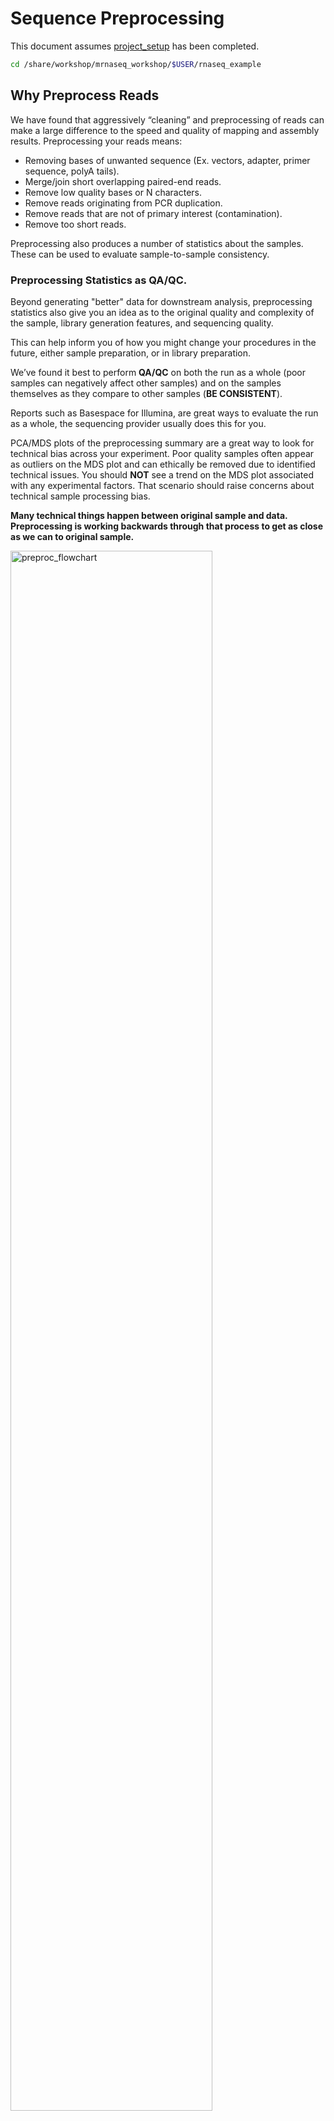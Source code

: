 # Sequence Preprocessing

This document assumes [project_setup](./00-project_setup_mm.md) has been completed.

```bash
cd /share/workshop/mrnaseq_workshop/$USER/rnaseq_example
```

## Why Preprocess Reads

We have found that aggressively “cleaning” and preprocessing of reads can make a large difference to the speed and quality of mapping and assembly results. Preprocessing your reads means:

  * Removing bases of unwanted sequence (Ex. vectors, adapter, primer sequence, polyA tails).
  * Merge/join short overlapping paired-end reads.
  * Remove low quality bases or N characters.
  * Remove reads originating from PCR duplication.
  * Remove reads that are not of primary interest (contamination).
  * Remove too short reads.

Preprocessing also produces a number of statistics about the samples. These can be used to evaluate sample-to-sample consistency.

### Preprocessing Statistics as QA/QC.

Beyond generating "better" data for downstream analysis, preprocessing statistics also give you an idea as to the original quality and complexity of the sample, library generation features, and sequencing quality.

This can help inform you of how you might change your procedures in the future, either sample preparation, or in library preparation.

We’ve found it best to perform __QA/QC__ on both the run as a whole (poor samples can negatively affect other samples) and on the samples themselves as they compare to other samples (**BE CONSISTENT**).

Reports such as Basespace for Illumina, are great ways to evaluate the run as a whole, the sequencing provider usually does this for you.  

PCA/MDS plots of the preprocessing summary are a great way to look for technical bias across your experiment. Poor quality samples often appear as outliers on the MDS plot and can ethically be removed due to identified technical issues. You should **NOT** see a trend on the MDS plot associated with any experimental factors. That scenario should raise concerns about technical sample processing bias.

**Many technical things happen between original sample and data. Preprocessing is working backwards through that process to get as close as we can to original sample.**

<img src="preproc_mm_figures/preproc_flowchart.png" alt="preproc_flowchart" width="80%"/>


In order to better understand and preprocess an RNA-seq data set (and to determine the types of problems we might encounter), it is a good idea to learn what type of library prep kit was used, and how it works.

For this data set, [Selimoglu-Buet et al.](https://www.nature.com/articles/s41467-018-07801-x) report the following:

> *SureSelect Automated Strand Specific RNA Library Preparation Kit* was used according to the manufacturer’s instructions with the Bravo Platform. Briefly, 100 ng of total RNA sample was used for poly-A mRNA selection using oligo(dT) beads and subjected to thermal mRNA fragmentation. The fragmented mRNA samples were subjected to cDNA synthesis and were further converted into double-stranded DNA using the reagents supplied in the kit, and the resulting double-stranded DNA was used for library preparation. The final libraries were sequenced on an Hiseq 2000 for human samples and on [NovaSeq 6000](https://www.illumina.com/content/dam/illumina-marketing/documents/products/appnotes/novaseq-hiseq-q30-app-note-770-2017-010.pdf) for mice samples (Illumina) in paired-end 100 bp mode in order to reach at least 30 millions reads per sample at Gustave Roussy.

Unfortunately the methods don't provide much information about the strandedness of the library. We can learn more by looking up the [user manual](https://www.agilent.com/cs/library/usermanuals/Public/G9691-90010.pdf). Often times manufacturer web sites and user manuals will contain some hints regarding analysis.

> Sequence analysis guidelines

> The SureSelect RNA sequencing library preparation method preserves RNA strandedness using dUTP second- strand marking. The sequence of read 1, which starts at the P5 end, matches the reverse complement of the poly- A RNA transcript strand. Read 2, which starts at the P7 end, matches the poly-A RNA transcript strand. When running analysis of this data to determine strandedness, it is important to include this information. For example, when using the Picard tools (https://broadinstitute.github.io/picard) to calculate RNA sequencing metrics, it is important to include the parameter STRAND_SPECIFICITY= SECOND_READ_TRANSCRIPTION_STRAND to correctly calculate the strand specificity metrics.

Agilent has also produced a [poster](https://www.agilent.com/cs/library/posters/Public/ASHG-poster-SureSelect-strand-specific%20RNA%20library-prep-kit-fast-streamlined-workflow-for-libraries-from-total-RNA.pdf) with additional details about the qualities of this library. The figures below provide additional detail about the library and what to expect.

<img src="preproc_mm_figures/SureSelectLibraryPrep.png" alt="libraryPrep" width="80%"/>

<img src="preproc_mm_figures/SureSelectLibraryCoverage.png" alt="libraryPrep" width="80%"/>


Based on the information above we can conclude that R1 should probably always be in reverse complement orientation with respect to the transcript, and that few reads should have poly-(A/T) signals.  

To double check, we could map reads to a "housekeeping gene" like beta actin (NM_007393.5 Mus musculus actin, beta (Actb), mRNA
). Examining the reads can help us confirm our conclusions about the library, and inform decisions about how to clean in.


<img src="preproc_mm_figures/Geneious_read_orientation_check.png" alt="libraryPrep" width="100%"/>


### An RNAseq Preprocessing Workflow

1. Remove contaminants (at least PhiX).
1. Remove PCR duplicates.
1. Count rRNA proportion.
1. Join and potentially extend, overlapping paired end reads
1. If reads completely overlap they will contain adapter, remove adapters
1. Identify and remove any adapter dimers present
1. Trim sequences (5’ and 3’) by quality score (I like Q20)
1. Run a polyA/T trimmer
1. Cleanup
  * Remove any reads that are less then the minimum length parameter
  * Produce preprocessing statistics

## HTStream Streamed Preprocessing of Sequence Data

HTStream is a suite of preprocessing applications for high throughput sequencing data (ex. Illumina). A fast C++ implementation, designed with discreet functionality that can be pipelined together using standard Unix piping.

Benefits Include:
  * No intermediate files, reducing storage footprint.
  * Reduced I/O, files are only read in and written out once to disk.
  * Handles both single end and paired end reads at the same time.
  * Applications process reads at the same time allowing for process parallelization.
  * Built on top of mature C++ Boost libraries to reduce bugs and memory leaks.
  * Designed following the philosophy of [Program Design in the UNIX Environment](https://onlinelibrary.wiley.com/doi/abs/10.1002/j.1538-7305.1984.tb00055.x).
  * Works with native Unix/Linux applications such as grep/sed/awk etc.
  * Can build a custom preprocessing pipeline to fit the specific expectation of the data.
  * A single JSON output per sample detailing the preprocessing statistics from each application.

HTStream achieves these benefits by using a tab delimited intermediate format that allows for streaming from application to application. This streaming creates some awesome efficiencies when preprocessing HTS data and makes it fully interoperable with other standard Linux tools.

#### A traditional preprocessing pipeline:

<img src="preproc_mm_figures/typical_pipeline.png" alt="typical_pipeline" width="80%"/>


#### An HTStream preprocessing pipline:
<img src="preproc_mm_figures/htstream_pipeline.png" alt="typical_pipeline" width="80%"/>


This approach also uses significantly less storage as there are no intermediate files. HTStream can do this by streaming a tab-delimited format called tab6.

Single end reads are 3 columns:

`read1id  read1seq  read1qual`

Paired end reads are 6 columns:

`read1id  read1seq  read1qual  read2id  read2seq  read2qual`


### HTStream applications

HTStream includes the following applications:

hts_AdapterTrimmer: Identify and remove adapter sequences.  
hts_CutTrim: Discreet 5' and/or 3' basepair trimming.  
hts_LengthFilter: Remove reads outside of min and/or max length.  
hts_NTrimmer: Extract the longest subsequence with no Ns.    
hts_Overlapper: Overlap paired end reads, removing adapters when present.  
hts_PolyATTrim: Identify and remove polyA/T sequence.  
hts_Primers: Identify and optionally remove 5' and/or 3' primer sequence.  
hts_QWindowTrim: 5' and/or 3' quality score base trimming using windows.  
hts_SeqScreener: Identify and remove/keep/count contaminants (default phiX).  
hts_Stats: Compute read stats.  
hts_SuperDeduper: Identify and remove PCR duplicates.  

The source code and pre-compiled binaries for Linux can be downloaded and installed [from the GitHub repository](https://github.com/s4hts/HTStream).

HTStream is also available on [Bioconda](https://bioconda.github.io/), and there is even an image on [Docker Hub](https://hub.docker.com/r/dzs74/htstream).

HTStream was designed to be extensible. We continue to add new preprocessing routines and welcome contributions from collaborators.

If you encounter any bugs or have suggestions for improvement, please post them to [issues](https://github.com/s4hts/HTStream/issues).

--------

# HTStream tutorial


### <font color='red'> Start Group Exercise 1: </font>

## Running HTStream

Let's run the first step of our HTStream preprocessing pipeline, which is always to gather basic stats on the read files. For now, we're only going to run one sample through the pipeline.

When building a new pipeline, it is almost always a good idea to use a small subset of the data in order to speed up development. A small sample of reads will take seconds to process and help you identify problems that may have only been apparent after hours of waiting for the full data set to process.


1. Let's start by first taking a small subsample of reads, so that our trial run through the pipeline goes really quickly.

    ```bash
    cd /share/workshop/mrnaseq_workshop/$USER/rnaseq_example
    mkdir HTS_testing
    cd HTS_testing
    pwd
    ```

    * *Why run ```pwd``` here?*


    Then create a small dataset.

    ```bash
    zcat ../00-RawData/mouse_110_WT_C/mouse_110_WT_C.R1.fastq.gz | head -400000 | gzip > mouse_110_WT_C.subset_R1.fastq.gz
    zcat ../00-RawData/mouse_110_WT_C/mouse_110_WT_C.R2.fastq.gz | head -400000 | gzip > mouse_110_WT_C.subset_R2.fastq.gz
    ls -l
    ```

    So we ```zcat``` (uncompress and send to stdout), pipe ```|```  to ```head``` (param -400000) then pipe to ```gzip``` to recompress and name our files subset.

    * *How many reads are we going to analyze in our subset? (100000)*

1. Now we'll run our first preprocessing step ```hts_Stats```, first loading the module and then looking at help.

    ```bash
    cd /share/workshop/mrnaseq_workshop/$USER/rnaseq_example/HTS_testing
    module load htstream
    hts_Stats --help
    ```

    * *What version of hts_Stats is loaded? (v1.3.3)*


1. Now lets run ```hts_Stats``` and look at the output.

    ```bash
    hts_Stats -1 mouse_110_WT_C.subset_R1.fastq.gz \
              -2 mouse_110_WT_C.subset_R2.fastq.gz \
              -L mouse_110_WT_C.stats.json > out.tab
    ```

    * *What happens if you run hts_Stats without piping output to out.tab? (results are output to the screen)*

    * *Can you think of a way to view the output from hts_Stats in __less__ without creating out.tab?* (by replacing "> out.tab" by ```|``` less)

    By default, all HTS apps output tab formatted files to the stdout.

    Take a look at the output (remember ```q``` quits):
    ```bash
    less out.tab
    ```

    The output was difficult to understand, lets try without line wrapping (note that you can also type ```-S``` from within ```less``` if you forget). Scroll with the arrow keys, left, right, up, and down.
    ```bash
    less -S out.tab
    ```

    And delete out.tab since we are done with it:
    ```bash
    rm out.tab
    ```

    Remember how this output looks, we will revisit it later.

1. Now lets change the command slightly.
    ```bash
    hts_Stats -1 mouse_110_WT_C.subset_R1.fastq.gz \
              -2 mouse_110_WT_C.subset_R2.fastq.gz \
              -L mouse_110_WT_C.stats.json -f mouse_110_WT_C.stats
    ```

    * *What parameters did we use, what do they do? (-1 Read1; -2 Read2; -L create stats file; -f prefix for output files)*

    Lets take a look at the output of stats

    ```bash
    ls -lah
    ```

    <div class="output">
    total 20M
    drwxrwsr-x 2 jli workshop    7 Jun 15 15:08 .
    drwxrwsr-x 8 jli workshop   32 Jun 15 15:06 ..
    -rw-rw-r-- 1 jli workshop  40K Jun 15 15:07 mouse_110_WT_C.stats.json
    -rw-rw-r-- 1 jli workshop 4.7M Jun 15 15:07 mouse_110_WT_C.stats_R1.fastq.gz
    -rw-rw-r-- 1 jli workshop 5.0M Jun 15 15:07 mouse_110_WT_C.stats_R2.fastq.gz
    -rw-rw-r-- 1 jli workshop 4.7M Jun 15 15:06 mouse_110_WT_C.subset_R1.fastq.gz
    -rw-rw-r-- 1 jli workshop 5.0M Jun 15 15:06 mouse_110_WT_C.subset_R2.fastq.gz
    </div>

    * *Which files were generated from hts\_Stats? (mouse_110_WT_C.stats.json, mouse_110_WT_C.stats_R1.fastq.gz, mouse_110_WT_C.stats_R2.fastq.gz)*
    * *Did stats change any of the data (are the contents of mouse_110_WT_C.stats_R1.fastq.gz identical to mouse_110_WT_C.subset_R1.fastq.gz)? (no)*

1. Lets look at the file **mouse_110_WT_C.stats.json**

    ```bash
    less -S mouse_110_WT_C.stats.json
    ```

    The logs generated by htstream are in [JSON](https://en.wikipedia.org/wiki/JSON) format, like a database format but meant to be readable.



### Next we are going to screen from ribosomal RNA (rRNA).

Ribosomal RNA can make up 90% or more of a typical _total RNA_ sample. Most library prep methods attempt to reduce the rRNA representation in a sample, oligoDt binds to polyA tails to enrich a sample for mRNA, where Ribo-Depletion binds rRNA sequences to biotinylated oligo probes that are captured with streptavidin-coated magnetic beads to deplete the sample of rRNA. Newer methods use targeted probes to facilitate degradation of specific sequences (e.g. Tecan/Nugen [AnyDeplete](https://www.nugen.com/products/technology#inda), [DASH](https://genomebiology.biomedcentral.com/articles/10.1186/s13059-016-0904-5), etc). No technique is 100% efficient all of the time, and some can fail spectacularly, so knowing the relative proportion of rRNA in each sample can be helpful.


### Before we do so we need to find sequences of ribosomal RNA to screen against.

We will use these sequences to identify rRNA in our reads, which are from mouse. One way to do that is to go to [NCBI](https://www.ncbi.nlm.nih.gov/) and search for them.

1. First, go to [NCBI](https://www.ncbi.nlm.nih.gov/) and in the Search drop down select "Taxonomy" and search for "mouse".

    <img src="preproc_mm_figures/ncbi_mm_01.png" alt="ncbi1" width="80%" style="border:5px solid #ADD8E6;"/>

1. Click on "Mus musculus".

    <img src="preproc_mm_figures/ncbi_mm_02.png" alt="ncbi2" width="80%" style="border:5px solid #ADD8E6;"/>

1. Click on "Mus musculus" again.

    <img src="preproc_mm_figures/ncbi_mm_03.png" alt="ncbi3" width="80%" style="border:5px solid #ADD8E6;"/>

1. Click on the "Subtree links" for Nucleotide.

    <img src="preproc_mm_figures/ncbi_mm_04.png" alt="ncbi4" width="80%" style="border:5px solid #ADD8E6;"/>

1. Under Molecule Types, click on "rRNA" (left hand side).

    <img src="preproc_mm_figures/ncbi_mm_05.png" alt="ncbi5" width="80%" style="border:5px solid #ADD8E6;"/>

1. Click on "Send", choose "File", choose Format "FASTA", and click on "Create File".

    <img src="preproc_mm_figures/ncbi_mm_06.png" alt="ncbi6" width="80%" style="border:5px solid #ADD8E6;"/>


Save this file to your computer, and rename it to 'mouse_rrna.fasta'.

Upload your mouse_rrna.fasta file **to the 'References' directory** in your project folder using either **scp** or FileZilla (or equivalent).

Or if you feel like 'cheating', just copy/paste the contents of mouse_rrna.fa using nano into a file named /share/workshop/mrnaseq_workshop/$USER/rnaseq_example/References/mouse_rrna.fasta

```bash
nano /share/workshop/mrnaseq_workshop/$USER/rnaseq_example/References/mouse_rrna.fasta
```

Paste contents of mouse_rrna.fa and save


This is *really* cheating, but if all else fails, download the file as follows:
```bash
cd /share/workshop/mrnaseq_workshop/$USER/rnaseq_example/References
wget https://ucdavis-bioinformatics-training.github.io/2024-June-RNA-Seq-Analysis/data_reduction/mouse_rrna.fasta
```

### Using HTStream to count ribosomal rna (not remove, but just to count the occurrences).

1. First, view the help documentation for hts_SeqScreener

    ```bash
    cd /share/workshop/mrnaseq_workshop/$USER/rnaseq_example/HTS_testing
    hts_SeqScreener -h
    ```

    * *What parameters are needed to:*
        1. provide a reference to hts_SeqScreener and (-s)
        1. count but not screen occurrences? (-r)

1. Run HTStream on the small test set.

    ```bash
    hts_SeqScreener -1 mouse_110_WT_C.subset_R1.fastq.gz \
                    -2 mouse_110_WT_C.subset_R2.fastq.gz \
                    -s ../References/mouse_rrna.fasta -r -L mouse_110_WT_C.rrna.json -f mouse_110_WT_C.rrna
    ```

    * *Which files were generated from hts\_SeqScreener?*

    * *Take look at the file mouse_110_WT_C.rrna.json*

    * *How many reads were identified as rRNA? (258)*

    * *What fraction of reads were identified as rRNA, do you think cleanup worked well for this sample?*

### Getting more advanced: Streaming multiple applications together

1. Lets try it out. First run hts_Stats and then hts_SeqScreener in a streamed fashion.

    ```bash
    cd /share/workshop/mrnaseq_workshop/$USER/rnaseq_example/HTS_testing

    hts_Stats -1 mouse_110_WT_C.subset_R1.fastq.gz \
              -2 mouse_110_WT_C.subset_R2.fastq.gz \
              -L mouse_110_WT_C.streamed.json |
    hts_SeqScreener -A mouse_110_WT_C.streamed.json \
              -r -s ../References/mouse_rrna.fasta -f mouse_110_WT_C.streamed
    ```

    Note the pipe, ```|```, between the two applications!

    **Questions**
    * *What new parameters did we use here?*

    * *What parameter is SeqScreener using that specifies how reads are input?* (using ```|```)

    * *Look at the file mouse_110_WT_C.streamed.json*

        * *Can you find the section for each program?*

        * *Were the programs run in the order you expected?*

    * *hts_SeqScreener will screen out PhiX reads by default. Try to modify the pipeline as follows:*

        * *hts_Stats --> hts_SeqScreener discard PhiX  --> hts_SeqScreener count rRNA and output*

        * *Check the JSON file that is produced. Were any PhiX reads identified?* (1)

    * *Try to figure out how to use hts_Stats in combination with grep to search for reads that contain the sequence "CCGTCTTCTGCTTG". How many were there? Do you notice anything strange about them?

### <font color='red'> Stop Group Exercise 1 </font>

--------

## A RNAseq preprocessing pipeline

1. hts_Stats: get stats on *input* raw reads
1. hts_SeqScreener: screen out (remove) phiX
1. hts_SeqScreener: screen for (count) rRNA
1. hts_SuperDeduper: identify and remove PCR duplicates
1. hts_AdapterTrimmer: identify and remove adapter sequence
1. hts_PolyATTrim: remove polyA/T from the end of reads.
1. hts_NTrimmer: trim to remove any remaining N characters
1. hts_QWindowTrim: remove poor quality bases
1. hts_LengthFilter: use to remove all reads < 50bp
1. hts_Stats: get stats on *output* cleaned reads

------

### Why screen for phiX?

[PhiX Control v3](https://www.illumina.com/products/by-type/sequencing-kits/cluster-gen-sequencing-reagents/phix-control-v3.html) is a common control in Illumina runs, and facilities may not tell you if/when PhiX has been spiked in. Since it does not have a barcode, in theory should not be in your data.

However:
* When we know PhiX has been spiked in, we find sequence every time.
    * [update] When dual matched barcodes are used, then almost zero phiX reads can be identified.
* When we know that PhiX has not been spiked in, we rarely find matching sequence.

For RNAseq and variant analysis (any mapping based technique) it is not critical to remove, but for sequence assembly it is (and will often assemble into a full-length PhiX genome). Unless you are sequencing PhiX, it is noise, so its better safe than sorry to screen for it every time.

------

### Removing PCR duplicates with hts_SuperDeduper.

Removing PCR duplicates can be **controversial** for RNAseq, but there is some argument in favor of it for paired-end data. In particular, duplication rate tells you a lot about the original complexity of each sample and potential impact of sequencing depth.

__**However, it would never be a good idea to do PCR duplicate removal on Single-End reads!**__

Many other read de-duplication algorithms rely on mapping position to identify duplicated reads (although some other reference free methods do exist [https://doi.org/10.1186/s12859-016-1192-5](https://doi.org/10.1186/s12859-016-1192-5)). Reads that are mapped to the same position on the genome probably represent the same original fragment sequenced multiple times as PCR duplicates (think "technical replicates").

However, this approach requires that there be a reference to map reads against and requires that someone maps the reads first!

hts_SuperDeduper does not require a reference or mapped reads. Instead it uses a small portion of each paired read to identify duplicates. If an identical pattern is identified in multiple reads, extra copies are discarded.


<img src="preproc_mm_figures/SD_eval.png" alt="SD_eval" width="80%"/>

This table compares the performance of SuperDeduper against some other duplicate removal algorithms. Two data sets were tested, PhiX spike in reads and reads from *Acropora digitifera* (a type of coral). The number of unique reads identified is listed along with the percentage of duplicates not reported by other tools in parentheses. SuperDeduper performance is similar to other mapping based deduplication tools (MarkDuplicates and Rmdup), however it identifies slightly more unique reads (in some cases these were unmapped reads, in other cases reads with sequencing errors in the key region). FastUniq and Fulcrum are two other tools that do not rely on mapping. They identified a much larger set of reads as being unique.


<img src="preproc_mm_figures/SD_performance.png" alt="SD_performance" width="80%"/>

We calculated the Youden Index for every combination tested (using results from Picard MarkDuplicates as ground truth). The point that acquired the highest index value occurred at a start position of 5 and a length of 10bp (20bp total over both reads). However in order to avoid the often lower-quality region in the first ~10bp of Illumina Read1, hts_SuperDeduper uses a default start position of basepair 10 and a length of 10bp.

------

### Adapter trimming by overlapping reads.

Consider the three scenarios below

**Insert size > length of the number of cycles**

<img src="preproc_mm_figures/overlap_pairs.png" alt="overlap_pairs" width="80%"/>

hts_AdapterTrimmer product: original pairs

hts_Overlapper product: original pairs

**Insert size < length of the number of cycles (10bp min)**

<img src="preproc_mm_figures/overlap_single.png" alt="overlap_single" width="80%"/>

hts_AdapterTrimmer product: original pairs

hts_Overlapper product: extended, single

**Insert size < length of the read length**

<img src="preproc_mm_figures/overlap_adapter.png" alt="overlap_adapter" width="80%"/>

hts_AdapterTrimmer product: adapter trimmed, pairs

hts_Overlapper product: adapter trimmed, single

Both hts_AdapterTrimmer and hts_Overlapper employ this principle to identify and remove adapters for paired-end reads. For paired-end reads the difference between the two are the output, as overlapper produces single-end reads when the pairs overlap and adapter trimmer keeps the paired end format. For single-end reads, adapter trimmer identifies and removes adapters by looking for the adapter sequence, where overlapper just ignores single-end reads (nothing to overlap).


### You can do a quick check for evidence of Illumina sequencing adapters using basic Linux commnads

Remember that Illumina reads must have P5 and P7 adapters and generally look like this (in R1 orientation):

```code
P5---Index-Read1primer-------INSERT-------Read2primer--index--P7(rc)
                     |---R1 starts here-->
```

This sequence is P7(rc): **ATCTCGTATGCCGTCTTCTGCTTG**. It should present in any R1 that contains a full-length adapter sequence. It is easy to search for this sequence using zcat and grep:

```bash
cd /share/workshop/mrnaseq_workshop/$USER/rnaseq_example/HTS_testing
zcat mouse_110_WT_C.subset_R1.fastq.gz | grep TCTCGTATGCCGTCTTCTGCTTG
```

----

### PloyATTrimming hts_PolyATTrim: remove polyA/T from the end of reads.
In eukaryotes, mRNA maturation includes a polyadenylation step in which a poly(A) tail is added to the transcript. These bases (and the complementary poly(T) in some types of libraries) do not actually exist in the genome and are commonly trimmed in RNA-seq preprocessing pipelines.


------

### N Trimming

Bases that cannot be called are assigned an "N" by the Illumina base caller. These can be a problem for some applications, but most read mappers and quantification strategies should not be impacted unless N's are frequent. By default, hts_NTrimmer will return the longest sequence that contains no Ns, but can also be configured to discard any reads containing Ns as well.

----

### Q-window trimming.

As a sequencing run progresses the quality scores tend to get worse. Quality scores are essentially a guess about the accuracy of a base call, so it is common to trim of the worst quality bases.

<img src="preproc_mm_figures/Qwindowtrim.png" alt="Qwindowtrim" width="80%"/>

This is how reads commonly look, they start at "good" quality, increase to "excellent" and degrade to "poor", with R2 always looking worse (except when they don't) than R1 and get worse as the number of cycles increases.

hts_QWindowTrim trims 5' and/or 3' end of the sequence using a windowing (average quality in window) approach.

### What does all this preprocessing get you

Comparing Salmon quant, raw vs preprocessed reads

<img src="preproc_mm_figures/reads_per_gene_raw_hts.png" alt="final" width="50%"/>
<img src="preproc_mm_figures/reads_per_gene_raw_hts-zoomed.png" alt="final" width="50%"/>

Note that the very highly expressed transcript is [Lysozyme 2, ENSMUST00000092163.8](http://uswest.ensembl.org/Mus_musculus/Transcript/Summary?g=ENSMUSG00000069516;r=10:117277331-117282321;t=ENSMUST00000092163), a [primarily bacteriolytic enzyme](https://www.uniprot.org/uniprot/P08905). Not surprising given that "monocytes are components of the mononuclear phagocyte system that is involved in rapid recognition and clearance of invading pathogens".


* The majority of transcripts have similar reads per gene before/after cleanup.
* Some low expression transcripts had zero reads before cleanup, but hundreds after cleanup (and vice versa).
* A large number of genes have higher total reads mapped before cleaning.

### Lets put it all together

### <font color='red'> Start Group Exercise 2 </font>

--------

```bash
cd /share/workshop/mrnaseq_workshop/$USER/rnaseq_example/HTS_testing

hts_Stats -L mouse_110_WT_C_htsStats.json -N "initial stats" \
    -1 mouse_110_WT_C.subset_R1.fastq.gz \
    -2 mouse_110_WT_C.subset_R2.fastq.gz | \
hts_SeqScreener -A mouse_110_WT_C_htsStats.json -N "screen phix" | \
hts_SeqScreener -A mouse_110_WT_C_htsStats.json -N "count the number of rRNA reads"\
     -r -s ../References/mouse_rrna.fasta | \
hts_SuperDeduper -A mouse_110_WT_C_htsStats.json -N "remove PCR duplicates" | \
hts_AdapterTrimmer -A mouse_110_WT_C_htsStats.json -N "trim adapters" | \
hts_PolyATTrim  -A mouse_110_WT_C_htsStats.json -N "trim adapters" | \
hts_NTrimmer -A mouse_110_WT_C_htsStats.json -N "remove any remaining 'N' characters" | \
hts_QWindowTrim -A mouse_110_WT_C_htsStats.json -N "quality trim the ends of reads" | \
hts_LengthFilter -A mouse_110_WT_C_htsStats.json -N "remove reads < 50bp" \
    -n -m 50 | \
hts_Stats -A mouse_110_WT_C_htsStats.json -N "final stats" \
    -f mouse_110_WT_C.htstream
```

Note the patterns:
* In the first routine we use -1 and -2 to specify the original reads.
* In the final routine -f fastq prefix to write out new preprocessed reads.
* For the log, we specify -L in the first app to write out to a new log, and then use -A for the second routine onward to append log output, generating a single log file at the end.
* All other parameters are algorithm specific, can review using --help

**Questions**
* *Review the final json output, how many reads do we have left? (74237)*

* *Confirm that number by counting the number of reads in the final output files.*

* *How many reads had adapters that were cut off? (7737)*

* *How many PCR duplicates were there? (24455)*

* *Anything else interesting?*

## Run HTStream on the Project.

We can now run the preprocessing routine across all samples on the real data using a SLURM script, [hts_preproc.slurm](../software_scripts/scripts/hts_preproc.slurm), that we should take a look at now.

```bash
cd /share/workshop/mrnaseq_workshop/$USER/rnaseq_example  # We'll run this from the main directory
wget https://ucdavis-bioinformatics-training.github.io/2024-June-RNA-Seq-Analysis/software_scripts/scripts/hts_preproc.slurm
less hts_preproc.slurm
```

When you are done, type "q" to exit.

<div class="script">#!/bin/bash

#SBATCH --job-name=htstream # Job name
#SBATCH --nodes=1
#SBATCH --ntasks=9
#SBATCH --time=60
#SBATCH --mem=3000 # Memory pool for all cores (see also --mem-per-cpu)
#SBATCH --partition=production
#SBATCH --reservation=rnaworkshop
#SBATCH --account=workshop
#SBATCH --array=1-22
#SBATCH --output=slurmout/htstream_%A_%a.out # File to which STDOUT will be written
#SBATCH --error=slurmout/htstream_%A_%a.err # File to which STDERR will be written
#SBATCH --mail-type=ALL
#SBATCH --mail-user=myemail@email.com

start=`date +%s`
echo $HOSTNAME
echo "My SLURM_ARRAY_TASK_ID: " $SLURM_ARRAY_TASK_ID

sample=`sed "${SLURM_ARRAY_TASK_ID}q;d" samples.txt`

inpath="00-RawData"
outpath="01-HTS_Preproc"
[[ -d ${outpath} ]] || mkdir ${outpath}
[[ -d ${outpath}/${sample} ]] || mkdir ${outpath}/${sample}

echo "SAMPLE: ${sample}"

module load htstream/1.3.3

call="hts_Stats -L ${outpath}/${sample}/${sample}.json -N 'initial stats' \
          -1 ${inpath}/${sample}/*R1.fastq.gz \
          -2 ${inpath}/${sample}/*R2.fastq.gz | \
      hts_SeqScreener -A ${outpath}/${sample}/${sample}.json -N 'screen phix' | \
      hts_SeqScreener -A ${outpath}/${sample}/${sample}.json -N 'count the number of rRNA reads'\
          -r -s References/mouse_rrna.fasta | \
      hts_SuperDeduper -A ${outpath}/${sample}/${sample}.json -N 'remove PCR duplicates' | \
      hts_AdapterTrimmer -A ${outpath}/${sample}/${sample}.json -N 'trim adapters' | \
      hts_PolyATTrim -A ${outpath}/${sample}/${sample}.json -N 'remove polyAT tails' | \
      hts_NTrimmer -A ${outpath}/${sample}/${sample}.json -N 'remove any remaining N characters' | \
      hts_QWindowTrim -A ${outpath}/${sample}/${sample}.json -N 'quality trim the ends of reads' | \
      hts_LengthFilter -A ${outpath}/${sample}/${sample}.json -N 'remove reads < 50bp' \
          -n -m 50 | \
      hts_Stats -A ${outpath}/${sample}/${sample}.json -N 'final stats' \
          -f ${outpath}/${sample}/${sample}"

echo $call
eval $call

end=`date +%s`
runtime=$((end-start))
echo $runtime
</div>


Double check to make sure that slurmout and 01-HTS_Preproc directories have been created for output, then after looking at the script, let's run it.

```bash
cd /share/workshop/mrnaseq_workshop/$USER/rnaseq_example
mkdir -p slurmout  # -p tells mkdir not to complain if the directory already exists
mkdir -p 01-HTS_Preproc
sbatch hts_preproc.slurm  # moment of truth!
```

We can watch the progress of our task array using the 'squeue' command. Takes about 30 minutes to process each sample.

```bash
squeue -u $USER  # use your username
```

### <font color='red'> End Group Exercise 2 </font>

## Quality Assurance - Preprocessing statistics as QA/QC.

Beyond generating "better" data for downstream analysis, cleaning statistics also give you an idea as to the original quality and complexity of the sample, library generation, and sequencing quality.

The first step in this process is to talk with your sequencing provider to ask about run level quality metrics. The major sequencing platforms all provide quality metrics that can provide insight into whether things might have gone wrong during library preparation or sequencing. Sequencing providers often generate reports and provide them along with the sequencing data.

### BaseSpace Plots for Illumina data

<img src="preproc_mm_figures/good_run.png" alt="good" width="100%"/>

A nice run showing fairly random distribution of bases per cycle, > 80% bases above Q30, good cluster density and high pass filter rate, and very little drop off in read quality even at the end of the read.  



<img src="preproc_mm_figures/bad_run_PDs.png" alt="bad" width="100%"/>
A poor run showing less base diversity, only 39% bases above Q30, potentially too high cluster density and low pass filter rate, and extreme drop off in read quality after ~100bp of R1, and an even worse profile in R2.  

Results like those above can help inform you of how you might change your protocol/procedures in the future, either sample preparation (RNA extraction), or in library preparation.  

The next step is to consider quality metrics for each sample. The key consideration is that **(SAMPLES SHOULD BE CONSISTENT!)**. Plots of the preprocessing summary statistics are a great way to look for technical bias and batch effects within your experiment. Poor quality samples often appear as outliers and can ethically be removed due to identified technical issues.  

The JSON files output by HTStream provide this type of information.



### <font color='red'> Begin Group Exercise 3 </font>

1. Let's make sure that all jobs completed successfully.

    First check all the "htstream_\*.out" and "htstream_\*.err" files:

    ```bash
    cd /share/workshop/mrnaseq_workshop/$USER/rnaseq_example
    cat slurmout/htstream_*.out
    ```

    Look through the output and make sure you don't see any errors. Now do the same for the err files:

    ```bash
    cat slurmout/htstream_*.err
    ```

    Also, check the output files. First check the number of forward and reverse output files (should be 22 each):

    ```bash
    cd 01-HTS_Preproc
    ls */*_R1* | wc -l
    ls */*_R2* | wc -l
    ```

    *Did you get the answer you expected, why or why not?*


    Check the sizes of the files as well. Make sure there are no zero or near-zero size files and also make sure that the size of the files are in the same ballpark as each other:

    ```bash
    ls -lh *

    du -sh *
    ```

    *All of the samples started with the same number of reads. What can you tell from the file sizes about how cleaning went across the samples?*

    **IF for some reason HTStream didn't finish, the files are corrupted or you missed the session, please let one of us know and we will help. You can also copy over the HTStream output.**

    ```bash
    cp -r /share/biocore/workshops/2020_mRNAseq_July/01-HTS_Preproc /share/workshop/mrnaseq_workshop/$USER/rnaseq_example/.
    ```

1. Let's take a look at the differences in adapter content between the input and output files. First look at the input file:

    ```bash
    cd /share/workshop/mrnaseq_workshop/$USER/rnaseq_example
    zless 00-RawData/mouse_110_WT_C/mouse_110_WT_C.R1.fastq.gz
    ```

    Let's search for the adapter sequence. Type '/' (a forward slash), and then type **AGATCGGAAGAGCACACGTCTGAACTCCAGTCAC** (the first part of the forward adapter). Press Enter. This will search for the sequence in the file and highlight each time it is found. You can now type "n" to cycle through the places where it is found. When you are done, type "q" to exit.

    Now look at the output file:

    ```bash
    zless 01-HTS_Preproc/mouse_110_WT_C/mouse_110_WT_C_R1.fastq.gz
    ```

    If you scroll through the data (using the spacebar), you will see that some of the sequences have been trimmed. Now, try searching for **AGATCGGAAGAGCACACGTCTGAACTCCAGTCAC** again. You shouldn't find it (adapters were trimmed remember), but rarely is anything perfect. You may need to use Control-C to get out of the search and then "q" to exit the 'less' screen.

    Lets grep for the sequence and get an idea of where it occurs in the raw sequences:

    ```bash
    zcat  00-RawData/mouse_110_WT_C/mouse_110_WT_C.R1.fastq.gz | grep --color=auto  AGATCGGAAGAGCACACGTCTGAACTCCAGTCAC
    ```

    * *What do you observe? Are these sequences useful for analysis?*

    ```bash
    zcat  01-HTS_Preproc/mouse_110_WT_C/mouse_110_WT_C_R1.fastq.gz | grep --color=auto  AGATCGGAAGAGCACACGTCTGAACTCCAGTCAC
    ```


    Lets grep for the sequence and count occurrences

    ```bash
    zcat  00-RawData/mouse_110_WT_C/mouse_110_WT_C.R1.fastq.gz | grep  AGATCGGAAGAGCACACGTCTGAACTCCAGTCAC | wc -l
    zcat  01-HTS_Preproc/mouse_110_WT_C/mouse_110_WT_C_R1.fastq.gz | grep  AGATCGGAAGAGCACACGTCTGAACTCCAGTCAC | wc -l
    ```

    * *What is the reduction in adapters found?* (1704812)

    * *How could you modify the cleaning pipeline in order to remove the remaining sequences?*


Primer dimers in this dataset:

<img src="preproc_mm_figures/primer_dimers.png" alt="PrimerDimer" width="80%"/>


* The set of "AAAA" bases directly adjacent to the Illumina adapter sequence are due to a spacing sequence on the flow cell. 
* The "GGGGG" sequences occur because the NovaSeq 6000 uses a 2-channel detection system, where the "G" base is the absence of signal. Once the polymerase reaches the end of the template + spacing sequence it stops, so all subsequent flow cycles produce no signal.


<img src="preproc_mm_figures/sbs-redgreen-web-graphic.jpg" alt="PrimerDimer" width="80%"/>

**Figure 2. 2-Channel SBS Imaging.**
Accelerated detection of all 4 DNA bases is performed using only 2 images to capture red and green filter wavelength bands. A bases will be present in both images (yellow cluster), C bases in red only, T bases in green only, and G bases in neither.

From [Illumina 2-Channel SBS Technology](https://www.illumina.com/science/technology/next-generation-sequencing/sequencing-technology/2-channel-sbs.html).


--------
## A MultiQC report for HTStream JSON files


Finally lets use [MultiQC](https://multiqc.info/) to generate a summary of our output. Currently MultiQC support for HTStream is in development by Bradley Jenner, and has not been included in the official MultiQC package. If you'd like to try it on your own data, you can find a copy here [https://github.com/s4hts/MultiQC](https://github.com/s4hts/MultiQC).

```bash
## Run multiqc to collect statistics and create a report:
cd /share/workshop/mrnaseq_workshop/$USER/rnaseq_example
module load multiqc/htstream.1.13.dev0_beta
mkdir -p 02-HTS_multiqc_report
multiqc -i HTSMultiQC-cleaning-report -o 02-HTS_multiqc_report ./01-HTS_Preproc
```

Transfer HTSMultiQC-cleaning-report_multiqc_report.html to your computer and open it in a web browser.


Or in case of emergency, download this copy: [HTSMultiQC-cleaning-report_multiqc_report.html](HTSMultiQC-cleaning-report_multiqc_report.html)

### <font color='red'> End Group Exercise 3 </font>

<!--
    I've created a small R script to read in each json file, pull out some relevant stats and write out a table for all samples.

    ```/bash
    cd /share/workshop/mrnaseq_workshop/$USER/rnaseq_example  # We'll run this from the main directory
    wget https://raw.githubusercontent.com/ucdavis-bioinformatics-training/2020-mRNA_Seq_Workshop/master/software_scripts/scripts/summarize_stats.R

    module load R
    R CMD BATCH summarize_stats.R
    cat summary_hts.txt
    ```

    Transfer summarize_stats.txt to your computer using scp or winSCP, or copy/paste from cat [sometimes doesn't work],  

    For scp try, In a new shell session on your laptop. **NOT logged into tadpole**.

    ```bash
    mkdir ~/rnaseq_workshop
    cd ~/rnaseq_workshop
    scp your_username@tadpole.genomecenter.ucdavis.edu:/share/workshop/your_username/rnaseq_example/summary_hts.txt .
    ```

    Open in excel (or excel like application), you may have to move the header column 1 cell to the right, and lets review.

-->
**Questions**
* *Any problematic samples?*

* *Anything else worth discussing?*
